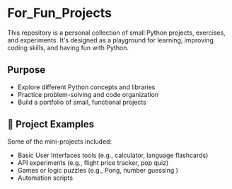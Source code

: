 # For_Fun_Projects

This repository is a personal collection of small Python projects, exercises, and experiments. It's designed as a playground for learning, improving coding skills, and having fun with Python.

## Purpose
- Explore different Python concepts and libraries
- Practice problem-solving and code organization
- Build a portfolio of small, functional projects

## 📁 Project Examples
Some of the mini-projects included:
- Basic User Interfaces tools (e.g., calculator, language flashcards)
- API experiments (e.g., flight price tracker, pop quiz)
- Games or logic puzzles (e.g., Pong, number guessing )
- Automation scripts
